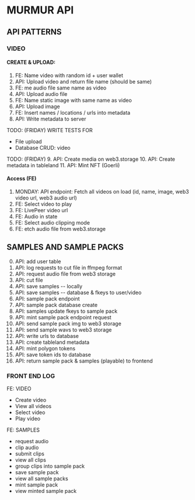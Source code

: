 # MURMUR API

## API PATTERNS

### VIDEO

#### CREATE & UPLOAD: 
1. FE: Name video with random id + user wallet
2. API: Upload video and return file name (should be same)
3. FE: me audio file same name as video 
4. API: Upload audio file 
5. FE: Name static image with same name as video
6. API: Upload image
7. FE: Insert names / locations / urls into metadata
8. API: Write metadata to server

TODO: (FRIDAY)
WRITE TESTS FOR
- File upload
- Database CRUD: video

TODO: (FRIDAY)
9. API: Create media on web3.storage
10. API: Create metadata in tableland
11. API: Mint NFT (Goerli)

#### Access (FE)
1. MONDAY: API endpoint: Fetch all videos on load (id, name, image, web3 video url, web3 audio url)
2. FE: Select video to play
3. FE: LivePeer video url 
4. FE: Audio in state 
5. FE: Select audio clipping mode
6. FE: etch audio file from web3.storage

## SAMPLES AND SAMPLE PACKS
0. API: add user table
1. API: log requests to cut file in ffmpeg format
2. API: request audio file from web3 storage
3. API: cut file
4. API: save samples -- locally
5. API: save samples -- database & fkeys to user/video
6. API: sample pack endpoint
7. API: sample pack database create
8. API: samples update fkeys to sample pack
9. API: mint sample pack endpoint request
10. API: send sample pack img to web3 storage
11. API: send sample wavs to web3 storage
12. API: write urls to database
13. API: create tableland metadata
14. API: mint polygon tokens 
15. API: save token ids to database
16. API: return sample pack & samples (playable) to frontend

### FRONT END LOG
FE: VIDEO
- Create video
- View all videos
- Select video
- Play video

FE: SAMPLES
- request audio
- clip audio
- submit clips
- view all clips
- group clips into sample pack
- save sample pack
- view all sample packs
- mint sample pack 
- view minted sample pack








